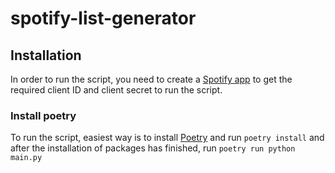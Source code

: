 # spotify-list-generator

## Installation

In order to run the script, you need to create a [Spotify app](https://developer.spotify.com/dashboard/applications) to get the required client ID and client secret to run the script.

### Install poetry

To run the script, easiest way is to install [Poetry](https://python-poetry.org/docs/#installation) and run 
`poetry install` and after the installation of packages has finished, run `poetry run python main.py`
